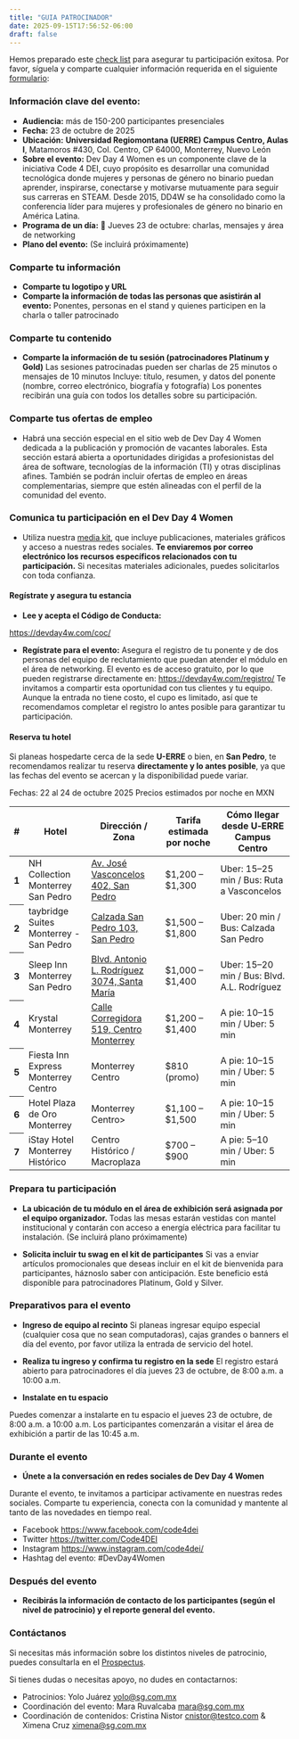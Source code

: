 ```yaml
---
title: "GUIA PATROCINADOR"
date: 2025-09-15T17:56:52-06:00
draft: false
---
```


Hemos preparado este [check list](https://docs.google.com/document/d/1xU8LtpScikrVrZUqzZcm53UN4V6AnzsgSvxn45pzC-8/edit?usp=sharing) para asegurar tu participación exitosa. Por favor, síguela y comparte cualquier información requerida en el siguiente [formulario](https://forms.gle/fsZY455cCrFnQqHd7):

### Información clave del evento:

* **Audiencia:** más de 150-200 participantes presenciales
* **Fecha:** 23 de octubre de 2025
* **Ubicación:** **Universidad Regiomontana (UERRE) Campus Centro, Aulas I**, Matamoros #430, Col. Centro, CP 64000, Monterrey, Nuevo León
* **Sobre el evento:** Dev Day 4 Women es un componente clave de la iniciativa Code 4 DEI, cuyo propósito es desarrollar una comunidad tecnológica donde mujeres y personas de género no binario puedan aprender, inspirarse, conectarse y motivarse mutuamente para seguir sus carreras en STEAM.  Desde 2015, DD4W se ha consolidado como la conferencia líder para mujeres y profesionales de género no binario en América Latina.
* **Programa de un día:**
 📅 Jueves 23 de octubre: charlas, mensajes y área de networking
* **Plano del evento:**
 (Se incluirá próximamente)

### Comparte tu información

* **Comparte tu logotipo y URL**
* **Comparte la información de todas las personas que asistirán al evento:** Ponentes, personas en el stand y quienes participen en la charla o taller patrocinado

### Comparte tu contenido

* **Comparte la información de tu sesión (patrocinadores Platinum y Gold)**
Las sesiones patrocinadas pueden ser charlas de 25 minutos o mensajes de 10 minutos
Incluye: título, resumen, y datos del ponente (nombre, correo electrónico, biografía y fotografía) Los ponentes recibirán una guía con todos los detalles sobre su participación.


### Comparte tus ofertas de empleo

* Habrá una sección especial en el sitio web de Dev Day 4 Women dedicada a la publicación y promoción de vacantes laborales. Esta sección estará abierta a oportunidades dirigidas a profesionistas del área de software, tecnologías de la información (TI) y otras disciplinas afines. También se podrán incluir ofertas de empleo en áreas complementarias, siempre que estén alineadas con el perfil de la comunidad del evento.

### Comunica tu participación en el Dev Day 4 Women

* Utiliza nuestra [media kit](https://devday4w.com/media-kit/), que incluye publicaciones, materiales gráficos y acceso a nuestras redes sociales. **Te enviaremos por correo electrónico los recursos específicos relacionados con tu participación.** Si necesitas materiales adicionales, puedes solicitarlos con toda confianza.

#### Regístrate y asegura tu estancia

* **Lee y acepta el Código de Conducta:**

https://devday4w.com/coc/

* **Regístrate para el evento:**
Asegura el registro de tu ponente y de dos personas del equipo de reclutamiento que puedan atender el módulo en el área de networking.
El evento es de acceso gratuito, por lo que pueden registrarse directamente en: https://devday4w.com/registro/
Te invitamos a compartir esta oportunidad con tus clientes y tu equipo. Aunque la entrada no tiene costo, el cupo es limitado, así que te recomendamos completar el registro lo antes posible para garantizar tu participación.

#### Reserva tu hotel

Si planeas hospedarte cerca de la sede **U-ERRE** o bien, en **San Pedro**, te recomendamos realizar tu reserva **directamente y lo antes posible**, ya que las fechas del evento se acercan y la disponibilidad puede variar.

Fechas: 22 al 24 de octubre 2025
Precios estimados por noche en MXN

<div class="table-responsive">
<table class="table">
  <thead class="table-dark">
    <tr>
      <th scope="col">#</th>
      <th scope="col">Hotel</th>
      <th scope="col">Dirección / Zona</th>
      <th scope="col">Tarifa estimada por noche</th>
      <th scope="col">Cómo llegar desde U‑ERRE Campus Centro</th>
    </tr>
  </thead>
  <tbody>
    <tr>
      <th scope="row">1</th>
      <td>NH Collection Monterrey San Pedro</td>
      <td><a href="https://www.google.com/maps/search/Av.+Jos%C3%A9+Vasconcelos+402,+San+Pedro?entry=gmail&source=g" target="_blank">Av. José Vasconcelos 402, San Pedro</a></td>
      <td>$1,200 – $1,300</td>
      <td>Uber: 15–25 min / Bus: Ruta a Vasconcelos</td>
    </tr>
    <tr>
      <th scope="row">2</th>
      <td>taybridge Suites Monterrey - San Pedro</td>
      <td><a href="https://www.google.com/maps/search/Monterrey+-+San+Pedro+Calzada+San+Pedro+103?entry=gmail&source=g" target="_blank">Calzada San Pedro 103, San Pedro</a></td>
      <td>$1,500 – $1,800</td>
      <td>Uber: 20 min / Bus: Calzada San Pedro</td>
    </tr>
    <tr>
      <th scope="row">3</th>
      <td>Sleep Inn Monterrey San Pedro</td>
      <td><a href="https://www.google.com/maps/search/Blvd.+Antonio+L.+Rodr%C3%ADguez+3074?entry=gmail&source=g" target="_blank">Blvd. Antonio L. Rodríguez 3074, Santa María</a></td>
      <td>$1,000 – $1,400</td>
      <td>Uber: 15–20 min / Bus: Blvd. A.L. Rodríguez</td>
    </tr>
    <tr>
      <th scope="row">4</th>
      <td>Krystal Monterrey</td>
      <td><a href="https://www.google.com/maps/search/Calle+Corregidora+519,+Centro+Monterrey?entry=gmail&source=g" target="_blank">Calle Corregidora 519, Centro Monterrey</a></td>
      <td>$1,200 – $1,400</td>
      <td>A pie: 10–15 min / Uber: 5 min</td>
    </tr>
    <tr>
      <th scope="row">5</th>
      <td>Fiesta Inn Express Monterrey Centro</td>
      <td>Monterrey Centro</td>
      <td>$810 (promo)</td>
      <td>A pie: 10–15 min / Uber: 5 min</td>
    </tr>
    <tr>
      <th scope="row">6</th>
      <td>Hotel Plaza de Oro Monterrey</td>
      <td>Monterrey Centro></td>
      <td>$1,100 – $1,500</td>
      <td>A pie: 10–15 min / Uber: 5 min</td>
    </tr>
    <tr>
      <th scope="row">7</th>
      <td>iStay Hotel Monterrey Histórico</td>
      <td>Centro Histórico / Macroplaza</td>
      <td>$700 – $900</td>
      <td>A pie: 5–10 min / Uber: 5 min</td>
    </tr>
  </tbody>
</table>
</div>


### Prepara tu participación

* **La ubicación de tu módulo en el área de exhibición será asignada por el equipo organizador.** Todas las mesas estarán vestidas con mantel institucional y contarán con acceso a energía eléctrica para facilitar tu instalación.
 (Se incluirá plano próximamente)

* **Solicita incluir tu swag en el kit de participantes**
Si vas a enviar artículos promocionales que deseas incluir en el kit de bienvenida para participantes, háznoslo saber con anticipación.
Este beneficio está disponible para patrocinadores Platinum, Gold y Silver.

### Preparativos para el evento

* **Ingreso de equipo al recinto**
Si planeas ingresar equipo especial (cualquier cosa que no sean computadoras), cajas grandes o banners el día del evento, por favor utiliza la entrada de servicio del hotel.

* **Realiza tu ingreso y confirma tu registro en la sede**
El registro estará abierto para patrocinadores el día jueves 23 de octubre, de 8:00 a.m. a 10:00 a.m.

* **Instalate en tu espacio**

Puedes comenzar a instalarte en tu espacio el jueves 23 de octubre, de 8:00 a.m. a 10:00 a.m.
Los participantes comenzarán a visitar el área de exhibición a partir de las 10:45 a.m.

### Durante el evento

* **Únete a la conversación en redes sociales de Dev Day 4 Women**

Durante el evento, te invitamos a participar activamente en nuestras redes sociales. Comparte tu experiencia, conecta con la comunidad y mantente al tanto de las novedades en tiempo real.

  - Facebook https://www.facebook.com/code4dei
  - Twitter https://twitter.com/Code4DEI
  - Instagram https://www.instagram.com/code4dei/
  - Hashtag del evento: #DevDay4Women


### Después del evento
* **Recibirás la información de contacto de los participantes (según el nivel de patrocinio) y el reporte general del evento.**

### Contáctanos

Si necesitas más información sobre los distintos niveles de patrocinio, puedes consultarla en el [Prospectus](https://devday4w.com/files/dev_day_4_women_monterrey_prospectus_2025.pdf).

Si tienes dudas o necesitas apoyo, no dudes en contactarnos:

* Patrocinios: Yolo Juárez  yolo@sg.com.mx
* Coordinación del evento:  Mara Ruvalcaba mara@sg.com.mx
* Coordinación de contenidos: Cristina Nistor  cnistor@testco.com & Ximena Cruz  ximena@sg.com.mx